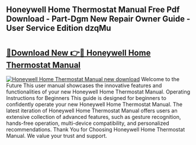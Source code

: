 ## Honeywell Home Thermostat Manual Free Pdf Download - Part-Dgm New Repair Owner Guide - User Service Edition dzqMu

# <h2><a href="http://bc42142.oget.top/?id=Honeywell+Home+Thermostat+Manual">🔗Download New 👉🔴 Honeywell Home Thermostat Manual</a></h2>

[![Honeywell Home Thermostat Manual new download](https://i.imgur.com/5g1atiW.png)](http://bc42142.oget.top/?id=Honeywell+Home+Thermostat+Manual)
Welcome to the Future This user manual showcases the innovative features and functionalities of your new Honeywell Home Thermostat Manual. Operating Instructions for Beginners This guide is designed for beginners to confidently operate your new Honeywell Home Thermostat Manual. The latest iteration of Honeywell Home Thermostat Manual offers users an extensive collection of advanced features, such as gesture recognition, hands-free operation, multi-device compatibility, and personalized recommendations. Thank You for Choosing Honeywell Home Thermostat Manual. We value your trust and support.
